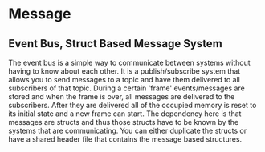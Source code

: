 # Message

## Event Bus, Struct Based Message System

The event bus is a simple way to communicate between systems without having to know about each other. It is a publish/subscribe system that allows you to send messages to a topic and have them delivered to all subscribers of that topic.
During a certain 'frame' events/messages are stored and when the frame is over, all messages are delivered to the subscribers. After they are delivered all of the occupied memory is reset to its initial state and a new frame can start.
The dependency here is that messages are structs and thus those structs have to be known by the systems that are communicating. You can either duplicate the structs or have a shared header file that contains the message based structures.

